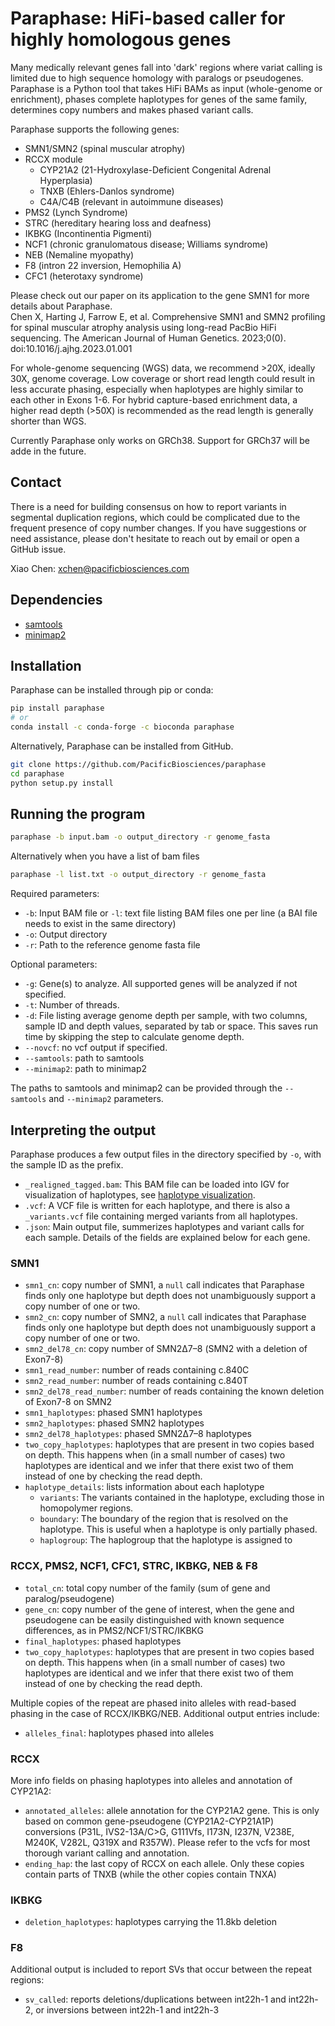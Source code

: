 # Paraphase: HiFi-based caller for highly homologous genes

Many medically relevant genes fall into 'dark' regions where variat calling is limited due to high sequence homology with paralogs or pseudogenes. Paraphase is a Python tool that takes HiFi BAMs as input (whole-genome or enrichment), phases complete haplotypes for genes of the same family, determines copy numbers and makes phased variant calls. 

Paraphase supports the following genes:
- SMN1/SMN2 (spinal muscular atrophy)
- RCCX module
  - CYP21A2 (21-Hydroxylase-Deficient Congenital Adrenal Hyperplasia)
  - TNXB (Ehlers-Danlos syndrome)
  - C4A/C4B (relevant in autoimmune diseases)
- PMS2 (Lynch Syndrome)
- STRC (hereditary hearing loss and deafness)
- IKBKG (Incontinentia Pigmenti)
- NCF1 (chronic granulomatous disease; Williams syndrome)
- NEB (Nemaline myopathy)
- F8 (intron 22 inversion, Hemophilia A)
- CFC1 (heterotaxy syndrome)

Please check out our paper on its application to the gene SMN1 for more details about Paraphase.   
Chen X, Harting J, Farrow E, et al. Comprehensive SMN1 and SMN2 profiling for spinal muscular atrophy analysis using long-read PacBio HiFi sequencing. The American Journal of Human Genetics. 2023;0(0). doi:10.1016/j.ajhg.2023.01.001

For whole-genome sequencing (WGS) data, we recommend >20X, ideally 30X, genome coverage. Low coverage or short read length could result in less accurate phasing, especially when haplotypes are highly similar to each other in Exons 1-6. For hybrid capture-based enrichment data, a higher read depth (>50X) is recommended as the read length is generally shorter than WGS.

Currently Paraphase only works on GRCh38. Support for GRCh37 will be adde in the future.

## Contact

There is a need for building consensus on how to report variants in segmental duplication regions, which could be complicated due to the frequent presence of copy number changes. If you have suggestions or need assistance, please don't hesitate to reach out by email or open a GitHub issue.

Xiao Chen: xchen@pacificbiosciences.com

## Dependencies

- [samtools](http://www.htslib.org/)
- [minimap2](https://github.com/lh3/minimap2)

## Installation

Paraphase can be installed through pip or conda:
```bash
pip install paraphase
# or
conda install -c conda-forge -c bioconda paraphase
```

Alternatively, Paraphase can be installed from GitHub.
```bash
git clone https://github.com/PacificBiosciences/paraphase
cd paraphase
python setup.py install
```

## Running the program

```bash
paraphase -b input.bam -o output_directory -r genome_fasta
```

Alternatively when you have a list of bam files
```bash
paraphase -l list.txt -o output_directory -r genome_fasta
```

Required parameters:
- `-b`: Input BAM file or `-l`: text file listing BAM files one per line (a BAI file needs to exist in the same directory)
- `-o`: Output directory
- `-r`: Path to the reference genome fasta file

Optional parameters:
- `-g`: Gene(s) to analyze. All supported genes will be analyzed if not specified.
- `-t`: Number of threads.
- `-d`: File listing average genome depth per sample, with two columns, sample ID and depth values, separated by tab or space. This saves run time by skipping the step to calculate genome depth.
- `--novcf`: no vcf output if specified.
- `--samtools`: path to samtools
- `--minimap2`: path to minimap2

The paths to samtools and minimap2 can be provided through the `--samtools` and `--minimap2` parameters.

## Interpreting the output

Paraphase produces a few output files in the directory specified by `-o`, with the sample ID as the prefix.
- `_realigned_tagged.bam`: This BAM file can be loaded into IGV for visualization of haplotypes, see [haplotype visualization](docs/visualization.md).  
- `.vcf`: A VCF file is written for each haplotype, and there is also a `_variants.vcf` file containing merged variants from all haplotypes.
- `.json`: Main output file, summerizes haplotypes and variant calls for each sample. Details of the fields are explained below for each gene.

### SMN1

- `smn1_cn`: copy number of SMN1, a `null` call indicates that Paraphase finds only one haplotype but depth does not unambiguously support a copy number of one or two.
- `smn2_cn`: copy number of SMN2, a `null` call indicates that Paraphase finds only one haplotype but depth does not unambiguously support a copy number of one or two.
- `smn2_del78_cn`: copy number of SMN2Δ7–8 (SMN2 with a deletion of Exon7-8)
- `smn1_read_number`: number of reads containing c.840C
- `smn2_read_number`: number of reads containing c.840T
- `smn2_del78_read_number`: number of reads containing the known deletion of Exon7-8 on SMN2
- `smn1_haplotypes`: phased SMN1 haplotypes
- `smn2_haplotypes`: phased SMN2 haplotypes
- `smn2_del78_haplotypes`: phased SMN2Δ7–8 haplotypes
- `two_copy_haplotypes`: haplotypes that are present in two copies based on depth. This happens when (in a small number of cases) two haplotypes are identical and we infer that there exist two of them instead of one by checking the read depth.
- `haplotype_details`: lists information about each haplotype 
  - `variants`: The variants contained in the haplotype, excluding those in homopolymer regions.
  - `boundary`: The boundary of the region that is resolved on the haplotype. This is useful when a haplotype is only partially phased.
  - `haplogroup`: The haplogroup that the haplotype is assigned to

### RCCX, PMS2, NCF1, CFC1, STRC, IKBKG, NEB & F8

- `total_cn`: total copy number of the family (sum of gene and paralog/pseudogene)
- `gene_cn`: copy number of the gene of interest, when the gene and pseudogene can be easily distinguished with known sequence differences, as in PMS2/NCF1/STRC/IKBKG
- `final_haplotypes`: phased haplotypes
- `two_copy_haplotypes`: haplotypes that are present in two copies based on depth. This happens when (in a small number of cases) two haplotypes are identical and we infer that there exist two of them instead of one by checking the read depth.

Multiple copies of the repeat are phased inito alleles with read-based phasing in the case of RCCX/IKBKG/NEB. Additional output entries include:
- `alleles_final`: haplotypes phased into alleles

### RCCX

More info fields on phasing haplotypes into alleles and annotation of CYP21A2:
- `annotated_alleles`: allele annotation for the CYP21A2 gene. This is only based on common gene-pseudogene (CYP21A2-CYP21A1P) conversions (P31L, IVS2-13A/C>G, G111Vfs, I173N, I237N, V238E, M240K, V282L, Q319X and R357W). Please refer to the vcfs for most thorough variant calling and annotation.
- `ending_hap`: the last copy of RCCX on each allele. Only these copies contain parts of TNXB (while the other copies contain TNXA)

### IKBKG

- `deletion_haplotypes`: haplotypes carrying the 11.8kb deletion

### F8

Additional output is included to report SVs that occur between the repeat regions:
- `sv_called`: reports deletions/duplications between int22h-1 and int22h-2, or inversions between int22h-1 and int22h-3





